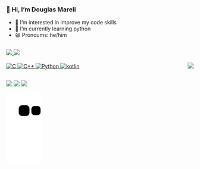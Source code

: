 ### 👋 Hi, I’m Douglas Mareli

- 👀 I’m interested in improve my code skills 
- 🌱 I’m currently learning python
- 😄 Pronoums: he/him
##
 <div>
  <a href="https://github.com/DouglasMreli">
  <img aling="center" height="160em" src="https://github-readme-stats.vercel.app/api?username=DouglasMreli&show_icons=true&theme=react&include_all_commits=true&count_private=true"/>
  <img aling="center" height="160em" src="https://github-readme-stats.vercel.app/api/top-langs/?username=DouglasMreli&layout=compact&langs_count=7&theme=react"/> 
</div>
 <div style="display: inline_block"><br>
  <img align="center" alt="C" height="30" width="30" src="https://img.icons8.com/color/48/000000/c-programming.png"/>
  <img align="center" alt="C++" height="30" width="30" src="https://img.icons8.com/color/48/000000/c-plus-plus-logo.png"/>
  <img align="center" alt="Python" height="30" width="30" src="https://img.icons8.com/color/48/000000/python--v1.png"/>
  <img align="center" alt="kotlin" height="30" width="30" src="https://img.icons8.com/color/48/000000/kotlin.png"/>
  
  <img align="right" img src="https://img.icons8.com/office/160/000000/jake.png"/>
  
</div>
 
  ##
 <div>
  <a href="https://www.instagram.com/douglasmareli/" target="_blank"><img src="https://img.shields.io/badge/-Instagram-%23E4405F?style=for-the-badge&logo=instagram&logoColor=white" target="_blank"></a>
  <a href="https://www.linkedin.com/feed/" target="_blank"><img src="https://img.shields.io/badge/-Linkedin-%230077B5?style=for-the-badge&logo=linkedin&logoColor=white" target="_blank"></a>
   <a href = "mailto:douglasmareli@gmail.com"><img src="https://img.shields.io/badge/-Gmail-%23333?style=for-the-badge&logo=gmail&logoColor=white" target="_blank"></a>
  
  ![Snake animation](https://github.com/DouglasMreli/DouglasMreli/blob/output/github-contribution-grid-snake.svg)
 </div>
  
